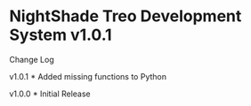 # NightShade Treo Development System v1.0.1



Change Log

v1.0.1
	* Added missing functions to Python

v1.0.0
	* Initial Release